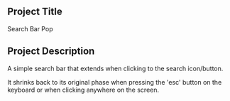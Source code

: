 ## Project Title

Search Bar Pop

## Project Description

A simple search bar that extends when clicking to the search icon/button.

It shrinks back to its original phase when pressing the 'esc' button on the keyboard or when clicking anywhere on the screen.
